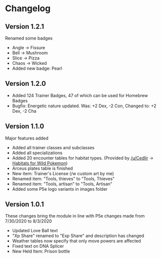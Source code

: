 # Changelog

## Version 1.2.1

Renamed some badges

 * Angle -> Fissure
 * Bell -> Mushroom
 * Slice -> Pizza
 * Chaos -> Wicked
 * Added new badge: Pearl

## Version 1.2.0

 * Added 124 Trainer Badges, 47 of which can be used for Homebrew Badges
 * Bugfix: Energetic nature updated. Was: +2 Dex, -2 Con, Changed to: +2 Dex, -2 Cha

## Version 1.1.0

Major features added

 * Added all trainer classes and subclasses
 * Added all specializations
 * Added 20 encounter tables for habitat types. (Provided by [/u/Cedlir](https://www.reddit.com/user/Cedlir) -> [Habitats for Wild Pokemon](https://www.reddit.com/r/Pokemon5e/comments/i511dz/habitats_for_wild_pokemon/))
 * Arceus plates table is finished
 * New item: Trainer's License (/w custom art by me)
 * Renamed item: "Tools, thieves" to "Tools, Thieves"
 * Renamed item: "Tools, artisan" to "Tools, Artisan"
 * Added some P5e logo variants in images folder

## Version 1.0.1

These changes bring the module in line with P5e changes made from 7/30/2020 to 8/3/2020

 * Updated Love Ball text
 * "Xp Share" renamed to "Exp Share" and description has changed
 * Weather tables now specify that only move powers are affected
 * Fixed text on DNA Splicer
 * New Held Item: Prison bottle